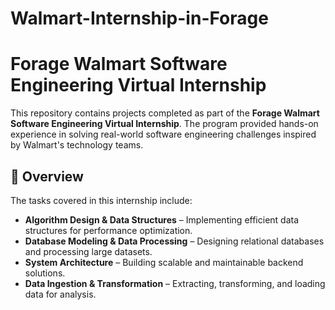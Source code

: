 # Walmart-Internship-in-Forage
# Forage Walmart Software Engineering Virtual Internship  

This repository contains projects completed as part of the **Forage Walmart Software Engineering Virtual Internship**. The program provided hands-on experience in solving real-world software engineering challenges inspired by Walmart's technology teams.  

## 📌 Overview  

The tasks covered in this internship include:  
- **Algorithm Design & Data Structures** – Implementing efficient data structures for performance optimization.  
- **Database Modeling & Data Processing** – Designing relational databases and processing large datasets.  
- **System Architecture** – Building scalable and maintainable backend solutions.  
- **Data Ingestion & Transformation** – Extracting, transforming, and loading data for analysis.  

  


